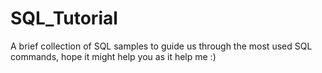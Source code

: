 # SQL_Tutorial
A brief collection of SQL samples to guide us through the most used SQL commands, hope it might help you as it help me :)
